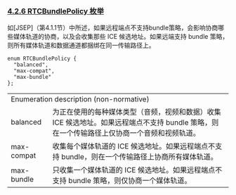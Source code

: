 ### [4.2.6 RTCBundlePolicy 枚举](http://w3c.github.io/webrtc-pc/#rtcbundlepolicy-enum)

如[JSEP]（第4.1.1节）中所述，如果远程端点不支持bundle策略，会影响协商哪些媒体轨道的协商，以及会收集那些 ICE 候选地址。如果远端支持 bundle 策略，则所有媒体轨道和数据通道都捆绑在同一传输路径上。

```
enum RTCBundlePolicy {
  "balanced",
  "max-compat",
  "max-bundle"
};
```

<table>
  <tr>
    <td colspan="2">
    Enumeration description (non-normative)
    </td>
  </tr>
    <td>
    balanced
    </td>
    <td>
    为正在使用的每种媒体类型（音频，视频和数据）收集 ICE 候选地址。如果远程端点不支持 bundle 策略，则在一个传输路径上仅协商一个音频和视频轨道。
    </td>
  <tr>
    <td>
    max-compat
    </td>
    <td>
    收集每个媒体轨道的 ICE 候选地址。如果远程端点不支持 bundle，则在一个传输路径上协商所有媒体轨道。
    </td>
  </tr>
  <tr>
    <td>
    max-bundle
    </td>
    <td>
    只收集一个媒体轨道的 ICE 候选地址。如果远程端点不支持 bundle 策略，则仅协商一个媒体轨道。
    </td>
  </tr>
</table>


  
